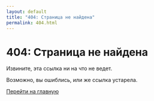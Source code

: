```yaml
---
layout: default
title: "404: Страница не найдена"
permalink: 404.html
---
```


# 404: Страница не найдена
Извините, эта ссылка ни на что не ведет.

Возможно, вы ошиблись, или же ссылка устарела.

[Перейти на главную](https://kkirdan.github.io)